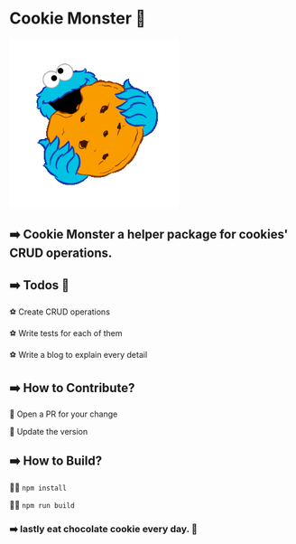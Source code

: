 # Cookie Monster 🌚

![cookie-destroyer](./images/cookie-monster.gif)


## ➡️ Cookie Monster a helper package for cookies' CRUD operations. 


## ➡️ Todos 🥁

⚽️ Create CRUD operations

⚽️ Write tests for each of them 

⚽️ Write a blog to explain every detail 

## ➡️ How to Contribute?

🧩 Open a PR for your change

🧩 Update the version 

## ➡️ How to Build?

👨‍🚒 `npm install`

👨‍🚒 `npm run build`



### ➡️ lastly eat chocolate cookie every day. 🍪
